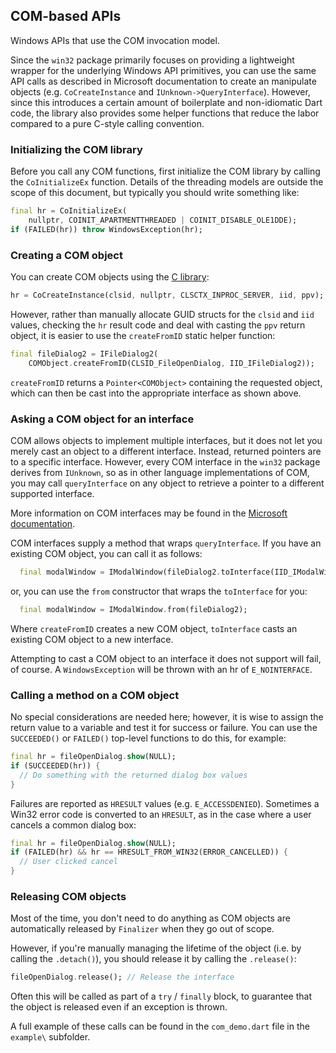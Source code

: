 ## COM-based APIs

Windows APIs that use the COM invocation model.

Since the `win32` package primarily focuses on providing a lightweight wrapper
for the underlying Windows API primitives, you can use the same API calls as
described in Microsoft documentation to create an manipulate objects (e.g.
`CoCreateInstance` and `IUnknown->QueryInterface`). However, since this
introduces a certain amount of boilerplate and non-idiomatic Dart code, the
library also provides some helper functions that reduce the labor compared to a
pure C-style calling convention.

### Initializing the COM library

Before you call any COM functions, first initialize the COM library by calling
the `CoInitializeEx` function. Details of the threading models are outside the
scope of this document, but typically you should write something like:

```dart
final hr = CoInitializeEx(
    nullptr, COINIT_APARTMENTTHREADED | COINIT_DISABLE_OLE1DDE);
if (FAILED(hr)) throw WindowsException(hr);
```

### Creating a COM object

You can create COM objects using the [C
library](https://docs.microsoft.com/en-us/windows/win32/learnwin32/creating-an-object-in-com):

```dart
hr = CoCreateInstance(clsid, nullptr, CLSCTX_INPROC_SERVER, iid, ppv);
```

However, rather than manually allocate GUID structs for the `clsid` and `iid`
values, checking the `hr` result code and deal with casting the `ppv` return
object, it is easier to use the `createFromID` static helper function:

```dart
final fileDialog2 = IFileDialog2(
    COMObject.createFromID(CLSID_FileOpenDialog, IID_IFileDialog2));
```

`createFromID` returns a `Pointer<COMObject>` containing the requested object,
which can then be cast into the appropriate interface as shown above.

### Asking a COM object for an interface

COM allows objects to implement multiple interfaces, but it does not let you
merely cast an object to a different interface. Instead, returned pointers are
to a specific interface. However, every COM interface in the `win32` package
derives from `IUnknown`, so as in other language implementations of COM, you
may call `queryInterface` on any object to retrieve a pointer to a different
supported interface.

More information on COM interfaces may be found in the [Microsoft
documentation](https://docs.microsoft.com/en-us/windows/win32/learnwin32/asking-an-object-for-an-interface).

COM interfaces supply a method that wraps `queryInterface`. If you have an
existing COM object, you can call it as follows:

```dart
  final modalWindow = IModalWindow(fileDialog2.toInterface(IID_IModalWindow));
```

or, you can use the `from` constructor that wraps the `toInterface` for you:

```dart
  final modalWindow = IModalWindow.from(fileDialog2);
```

Where `createFromID` creates a new COM object, `toInterface` casts an existing
COM object to a new interface.

Attempting to cast a COM object to an interface it does not support will fail,
of course. A `WindowsException` will be thrown with an hr of `E_NOINTERFACE`.

### Calling a method on a COM object

No special considerations are needed here; however, it is wise to assign the
return value to a variable and test it for success or failure. You can use the
`SUCCEEDED()` or `FAILED()` top-level functions to do this, for example:

```dart
final hr = fileOpenDialog.show(NULL);
if (SUCCEEDED(hr)) {
  // Do something with the returned dialog box values
}
```

Failures are reported as `HRESULT` values (e.g. `E_ACCESSDENIED`). Sometimes a
Win32 error code is converted to an `HRESULT`, as in the case where a user
cancels a common dialog box:

```dart
final hr = fileOpenDialog.show(NULL);
if (FAILED(hr) && hr == HRESULT_FROM_WIN32(ERROR_CANCELLED)) {
  // User clicked cancel
}
```

### Releasing COM objects

Most of the time, you don't need to do anything as COM objects are
automatically released by `Finalizer` when they go out of scope.

However, if you're manually managing the lifetime of the object (i.e. by
calling the `.detach()`), you should release it by calling the `.release()`:

```dart
fileOpenDialog.release(); // Release the interface
```

Often this will be called as part of a `try` / `finally` block, to guarantee
that the object is released even if an exception is thrown.

A full example of these calls can be found in the `com_demo.dart` file in the
`example\` subfolder.
